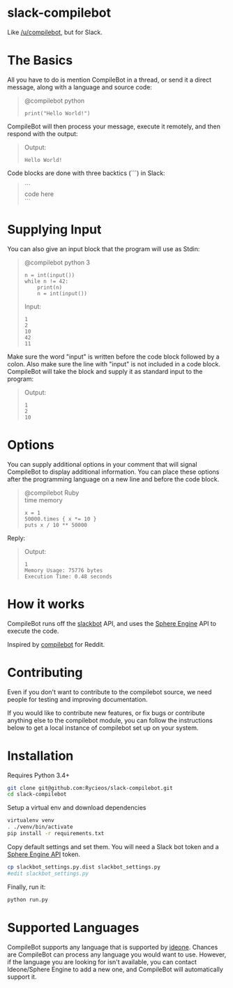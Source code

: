 # slack-compilebot
Like [/u/compilebot](https://github.com/renfredxh/compilebot), but for Slack.

# The Basics
All you have to do is mention CompileBot in a thread, or send it a direct
message, along with a language and source code:

> @compilebot python
>
>     print("Hello World!")
>

CompileBot will then process your message, execute it remotely, and then
respond with the output:

> Output:
>
>     Hello World!
>

Code blocks are done with three backtics (```) in Slack:

> \```  
> code here  
> \```

# Supplying Input
You can also give an input block that the program will use as Stdin:

> @compilebot python 3
>
>     n = int(input())
>     while n != 42:
>         print(n)
>         n = int(input())
>
> Input:
>
>     1
>     2
>     10
>     42
>     11

Make sure the word "input" is written before the code block followed by a colon.
Also make sure the line with "input" is not included in a code block.
CompileBot will take the block and supply it as standard input to the program:

> Output:
>
>     1
>     2
>     10

# Options
You can supply additional options in your comment that will signal CompileBot
to display additional information. You can place these options after the
programming language on a new line and before the code block.

> @compilebot Ruby  
> time memory
>
>     x = 1
>     50000.times { x *= 10 }
>     puts x / 10 ** 50000
Reply:

> Output:
>
>     1
>     Memory Usage: 75776 bytes
>     Execution Time: 0.48 seconds

# How it works
CompileBot runs off the [slackbot](https://github.com/lins05/slackbot) API, and
uses the [Sphere Engine](https://github.com/sphere-engine/python-client) API to
execute the code.

Inspired by [compilebot](https://github.com/renfredxh/compilebot) for Reddit.

# Contributing
Even if you don't want to contribute to the compilebot source, we need people
for testing and improving documentation.

If you would like to contribute new features, or fix bugs or contribute
anything else to the compilebot module, you can follow the instructions
below to get a local instance of compilebot set up on your system.

# Installation
Requires Python 3.4+

```bash
git clone git@github.com:Rycieos/slack-compilebot.git
cd slack-compilebot
```

Setup a virtual env and download dependencies

```bash
virtualenv venv
. ./venv/bin/activate
pip install -r requirements.txt
```

Copy default settings and set them. You will need a Slack bot token and a
[Sphere Engine API](https://sphere-engine.com/signup) token.

```bash
cp slackbot_settings.py.dist slackbot_settings.py
#edit slackbot_settings.py
```

Finally, run it:

```bash
python run.py
```

# Supported Languages
CompileBot supports any language that is supported by
[ideone](http://ideone.com/). Chances are CompileBot can process any language
you would want to use. However, if the language you are looking for isn't
available, you can contact Ideone/Sphere Engine to add a new one, and
CompileBot will automatically support it.

